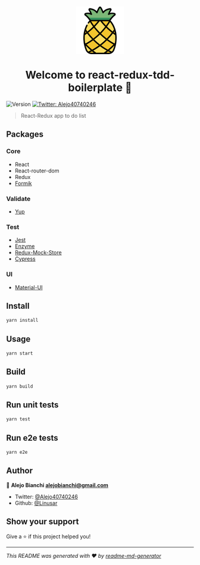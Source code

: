<p align="center">
	<a href="https://github.com/Linusar/react-redux-tdd-todolist"  target="_blank">
	<img  align="center"  alt="pineapple"  src="https://raw.githubusercontent.com/Linusar/react-redux-tdd-todolist/master/src/images/pineapple2.png"  />
	</a>
</p>
<h1 align="center">Welcome to react-redux-tdd-boilerplate 👋</h1>
<p>
  <img alt="Version" src="https://img.shields.io/badge/version-0.1.0-blue.svg?cacheSeconds=2592000" />
  <a href="https://twitter.com/Alejo40740246">
    <img alt="Twitter: Alejo40740246" src="https://img.shields.io/twitter/follow/Alejo40740246.svg?style=social" target="_blank" />
  </a>
</p>

> React-Redux app to do list

<h2>Packages</h2>

<p>
<h3> Core </h3>

- React
- React-router-dom
- Redux
- [Formik](https://jaredpalmer.com/formik/)
  </p>

<p>

<p>
<h3> Validate </h3>

- [Yup](https://github.com/jquense/yup)

 </p>

<p>

<h3> Test </h3>

- [Jest](https://jestjs.io/)
- [Enzyme](https://airbnb.io/enzyme/)
- [Redux-Mock-Store](https://github.com/dmitry-zaets/redux-mock-store)
- [Cypress](https://www.cypress.io/)
  </p>

<p>

<h3> UI </h3>

- [Material-UI](https://material-ui.com)
  </p>

## Install

```sh
yarn install
```

## Usage

```sh
yarn start
```

## Build

```sh
yarn build
```

## Run unit tests

```sh
yarn test
```

## Run e2e tests

```sh
yarn e2e
```

## Author

👤 **Alejo Bianchi <alejobianchi@gmail.com>**

- Twitter: [@Alejo40740246](https://twitter.com/Alejo40740246)
- Github: [@Linusar](https://github.com/Linusar)

## Show your support

Give a ⭐️ if this project helped you!

---

_This README was generated with ❤️ by [readme-md-generator](https://github.com/kefranabg/readme-md-generator)_
